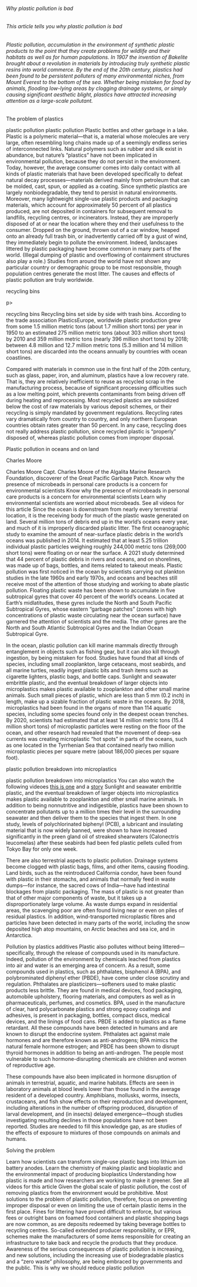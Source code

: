 <!DOCTYPE html>
<html>
<head>
<title>Plastic Pollution</title>
<link rel="icon" type= href=>
</head>
<body>
<h6>Why plastic pollution is bad<h6>
<h6>This article tells you why plastic pollution is bad<h6>
<h6>Plastic pollution, accumulation in the environment of synthetic plastic products to the point that they create problems for wildlife and their habitats as well as for human populations. In 1907 the invention of Bakelite brought about a revolution in materials by introducing truly synthetic plastic resins into world
commerce. By the end of the 20th century, plastics had been found to be persistent polluters of many environmental niches, from Mount Everest to the bottom of the sea. Whether being mistaken for food by animals, flooding low-lying areas by clogging drainage systems, or simply causing significant aesthetic blight, plastics have attracted increasing attention as a large-scale pollutant.</h6>

<p>The problem of plastics<p> 
<p>plastic pollution
plastic pollution
Plastic bottles and other garbage in a lake.
Plastic is a polymeric material—that is, a material whose molecules are very large, often resembling long chains made up of a seemingly endless series of interconnected links. Natural polymers such as rubber and silk exist in abundance, but nature’s “plastics” have not been implicated in environmental pollution, because they do not persist in the environment. Today, however, the average consumer comes into daily contact with all kinds of plastic materials that have been developed specifically to defeat natural decay processes—materials derived mainly from petroleum that can be molded, cast, spun, or applied as a coating. Since synthetic plastics are largely nonbiodegradable, they tend to persist in natural environments. Moreover, many lightweight single-use plastic products and packaging materials, which account for approximately 50 percent of all plastics produced, are not deposited in containers for subsequent removal to landfills, recycling centres, or incinerators. Instead, they are improperly disposed of at or near the location where they end their usefulness to the consumer. Dropped on the ground, thrown out of a car window, heaped onto an already full trash bin, or inadvertently carried off by a gust of wind, they immediately begin to pollute the environment. Indeed, landscapes littered by plastic packaging have become common in many parts of the world. (Illegal dumping of plastic and overflowing of containment structures also play a role.) Studies from around the world have not shown any particular country or demographic group to be most responsible, though population centres generate the most litter. The causes and effects of plastic pollution are truly worldwide.</p>

<p>recycling bins</p>p>
<p>recycling bins
Recycling bins set side by side with trash bins.
According to the trade association PlasticsEurope, worldwide plastic production grew from some 1.5 million metric tons (about 1.7 million short tons) per year in 1950 to an estimated 275 million metric tons (about 303 million short tons) by 2010 and 359 million metric tons (nearly 396 million short tons) by 2018; between 4.8 million and 12.7 million metric tons (5.3 million and 14 million short tons) are discarded into the oceans annually by countries with ocean coastlines.</p>

<p>Compared with materials in common use in the first half of the 20th century, such as glass, paper, iron, and aluminum, plastics have a low recovery rate. That is, they are relatively inefficient to reuse as recycled scrap in the manufacturing process, because of significant processing difficulties such as a low melting point, which prevents contaminants from being driven off during heating and reprocessing. Most recycled plastics are subsidized below the cost of raw materials by various deposit schemes, or their recycling is simply mandated by government regulations. Recycling rates vary dramatically from country to country, and only northern European countries obtain rates greater than 50 percent. In any case, recycling does not really address plastic pollution, since recycled plastic is “properly” disposed of, whereas plastic pollution comes from improper disposal.<p>

<p>Plastic pollution in oceans and on land</p>
<p>Charles Moore</p>
<p>Charles Moore
Capt. Charles Moore of the Algalita Marine Research Foundation, discoverer of the Great Pacific Garbage Patch.
Know why the presence of microbeads in personal care products is a concern for environmental scientists
Know why the presence of microbeads in personal care products is a concern for environmental scientists
Learn why environmental scientists are worried about microbeads.
See all videos for this article
Since the ocean is downstream from nearly every terrestrial location, it is the receiving body for much of the plastic waste generated on land. Several million tons of debris end up in the world’s oceans every year, and much of it is improperly discarded plastic litter. The first oceanographic study to examine the amount of near-surface plastic debris in the world’s oceans was published in 2014. It estimated that at least 5.25 trillion individual plastic particles weighing roughly 244,000 metric tons (269,000 short tons) were floating on or near the surface. A 2021 study determined that 44 percent of plastic debris in rivers and oceans, and on shorelines, was made up of bags, bottles, and items related to takeout meals. Plastic pollution was first noticed in the ocean by scientists carrying out plankton studies in the late 1960s and early 1970s, and oceans and beaches still receive most of the attention of those studying and working to abate plastic pollution. Floating plastic waste has been shown to accumulate in five subtropical gyres that cover 40 percent of the world’s oceans. Located at Earth’s midlatitudes, these gyres include the North and South Pacific Subtropical Gyres, whose eastern “garbage patches” (zones with high concentrations of plastic waste circulating near the ocean surface) have garnered the attention of scientists and the media. The other gyres are the North and South Atlantic Subtropical Gyres and the Indian Ocean Subtropical Gyre.</p>

<p>In the ocean, plastic pollution can kill marine mammals directly through entanglement in objects such as fishing gear, but it can also kill through ingestion, by being mistaken for food. Studies have found that all kinds of species, including small zooplankton, large cetaceans, most seabirds, and all marine turtles, readily ingest plastic bits and trash items such as cigarette lighters, plastic bags, and bottle caps. Sunlight and seawater embrittle plastic, and the eventual breakdown of larger objects into microplastics makes plastic available to zooplankton and other small marine animals. Such small pieces of plastic, which are less than 5 mm (0.2 inch) in length, make up a sizable fraction of plastic waste in the oceans. By 2018, microplastics had been found in the organs of more than 114 aquatic species, including some species found only in the deepest ocean trenches. By 2020, scientists had estimated that at least 14 million metric tons (15.4 million short tons) of microplastic particles were resting on the floor of the ocean, and other research had revealed that the movement of deep-sea currents was creating microplastic “hot spots” in parts of the oceans, such as one located in the Tyrrhenian Sea that contained nearly two million microplastic pieces per square metre (about 186,000 pieces per square foot).</p>

<p>plastic pollution breakdown into microplastics<p>
<p>plastic pollution breakdown into microplastics You can also watch the following videoes 
<a href=https://www.youtube.com/watch?vfsjvwQclGLo>this is one</a> and a
<a href=https://www.youtube.com/watch?vRS7IzU2VJIQ>story</a>
Sunlight and seawater embrittle plastic, and the eventual breakdown of larger objects into microplastics makes plastic available to zooplankton and other small marine animals. 
In addition to being nonnutritive and indigestible, plastics have been shown to concentrate pollutants up to a million times their level in the surrounding seawater and then deliver them to the species that ingest them. In one study, levels of polychlorinated biphenyl (PCB), a lubricant and insulating material that is now widely banned, were shown to have increased significantly in the preen gland oil of streaked shearwaters (Calonectris leucomelas) after these seabirds had been fed plastic pellets culled from Tokyo Bay for only one week.<p>

<p>There are also terrestrial aspects to plastic pollution. Drainage systems become clogged with plastic bags, films, and other items, causing flooding. Land birds, such as the reintroduced California condor, have been found with plastic in their stomachs, and animals that normally feed in waste dumps—for instance, the sacred cows of India—have had intestinal blockages from plastic packaging. The mass of plastic is not greater than that of other major components of waste, but it takes up a disproportionately large volume. As waste dumps expand in residential areas, the scavenging poor are often found living near or even on piles of residual plastics. In addition, wind-transported microplastic fibres and particles have been detected in many parts of the world, including the snow deposited high atop mountains, on Arctic beaches and sea ice, and in Antarctica.</p>

<p>Pollution by plastics additives
Plastic also pollutes without being littered—specifically, through the release of compounds used in its manufacture. Indeed, pollution of the environment by chemicals leached from plastics into air and water is an emerging area of concern. As a result, some compounds used in plastics, such as phthalates, bisphenol A (BPA), and polybrominated diphenyl ether (PBDE), have come under close scrutiny and regulation. Phthalates are plasticizers—softeners used to make plastic products less brittle. They are found in medical devices, food packaging, automobile upholstery, flooring materials, and computers as well as in pharmaceuticals, perfumes, and cosmetics. BPA, used in the manufacture of clear, hard polycarbonate plastics and strong epoxy coatings and adhesives, is present in packaging, bottles, compact discs, medical devices, and the linings of food cans. PBDE is added to plastics as a flame retardant. All these compounds have been detected in humans and are known to disrupt the endocrine system. Phthalates act against male hormones and are therefore known as anti-androgens; BPA mimics the natural female hormone estrogen; and PBDE has been shown to disrupt thyroid hormones in addition to being an anti-androgen. The people most vulnerable to such hormone-disrupting chemicals are children and women of reproductive age.</p>

<p>These compounds have also been implicated in hormone disruption of animals in terrestrial, aquatic, and marine habitats. Effects are seen in laboratory animals at blood levels lower than those found in the average resident of a developed country. Amphibians, mollusks, worms, insects, crustaceans, and fish show effects on their reproduction and development, including alterations in the number of offspring produced, disruption of larval development, and (in insects) delayed emergence—though studies investigating resulting declines in those populations have not been reported. Studies are needed to fill this knowledge gap, as are studies of the effects of exposure to mixtures of those compounds on animals and humans.</p>

<p>Solving the problem<p>
<p>Learn how scientists can transform single-use plastic bags into lithium ion battery anodes.
Learn the chemistry of making plastic and bioplastic and the environmental impact of producing bioplastics
Understanding how plastic is made and how researchers are working to make it greener.
See all videos for this article
Given the global scale of plastic pollution, the cost of removing plastics from the environment would be prohibitive. Most solutions to the problem of plastic pollution, therefore, focus on preventing improper disposal or even on limiting the use of certain plastic items in the first place. Fines for littering have proved difficult to enforce, but various fees or outright bans on foamed food containers and plastic shopping bags are now common, as are deposits redeemed by taking beverage bottles to recycling centres. So-called extended producer responsibility, or EPR, schemes make the manufacturers of some items responsible for creating an infrastructure to take back and recycle the products that they produce. Awareness of the serious consequences of plastic pollution is increasing, and new solutions, including the increasing use of biodegradable plastics and a “zero waste” philosophy, are being embraced by governments and the public.
This is why we should reduce plastic pollution</p>
    <p style="background-color:white;">
<br>
</body>
</html>

